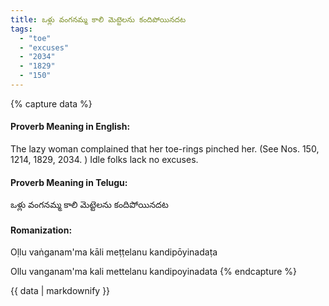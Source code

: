 ```yaml
---
title: ఒళ్లు వంగనమ్మ కాలి మెట్టెలను కందిపోయినదట
tags:
  - "toe"
  - "excuses"
  - "2034"
  - "1829"
  - "150"
---
```


{% capture data %}
#### Proverb Meaning in English:
The lazy woman complained that her toe-rings pinched her.
(See Nos. 150, 1214, 1829, 2034. )
Idle folks lack no excuses.

#### Proverb Meaning in Telugu:
ఒళ్లు వంగనమ్మ కాలి మెట్టెలను కందిపోయినదట

#### Romanization:
Oḷlu vaṅganam'ma kāli meṭṭelanu kandipōyinadaṭa

Ollu vanganam'ma kali mettelanu kandipoyinadata
{% endcapture %}

{{ data | markdownify }}

